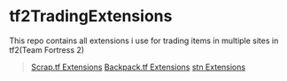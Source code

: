 # tf2TradingExtensions

This repo contains all extensions i use for trading items in multiple sites in tf2(Team Fortress 2)

> <a href="./scrap.tf">Scrap.tf Extensions</a>
> <a href="./backpack.tf">Backpack.tf Extensions</a>
> <a href="./stn">stn Extensions</a>